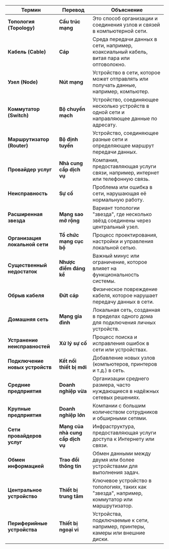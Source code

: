 | Термин                | Перевод       | Объяснение                                                               |
|-----------------------------|-----------------------------------|--------------------------------------------------------------------------------------------|
| **Топология (Topology)**   | **Cấu trúc mạng**                | Это способ организации и соединения узлов и связей в компьютерной сети.                   |
| **Кабель (Cable)**          | **Cáp**                         | Среда передачи данных в сети, например, коаксиальный кабель, витая пара или оптоволокно.  |
| **Узел (Node)**             | **Nút mạng**                    | Устройство в сети, которое может отправлять или получать данные, например, компьютер.     |
| **Коммутатор (Switch)**     | **Bộ chuyển mạch**              | Устройство, соединяющее несколько устройств в одной сети и направляющее данные по адресату.|
| **Маршрутизатор (Router)**  | **Bộ định tuyến**               | Устройство, соединяющее разные сети и определяющее маршрут передачи данных.               |
| **Провайдер услуг**          | **Nhà cung cấp dịch vụ**        | Компания, предоставляющая услуги связи, например, интернет или телефонную связь.         |
| **Неисправность**           | **Sự cố**                       | Проблема или ошибка в сети, нарушающая её нормальную работу.                              |
| **Расширенная звезда**       | **Mạng sao mở rộng**            | Вариант топологии "звезда", где несколько звёзд соединены через центральный узел.         |
| **Организация локальной сети** | **Tổ chức mạng cục bộ**          | Процесс проектирования, настройки и управления локальной сетью.                           |
| **Существенный недостаток**    | **Nhược điểm đáng kể**           | Важный минус или ограничение, которое влияет на функциональность системы.                 |
| **Обрыв кабеля**               | **Đứt cáp**                     | Физическое повреждение кабеля, которое нарушает передачу данных в сети.                   |
| **Домашняя сеть**              | **Mạng gia đình**               | Локальная сеть, созданная в пределах одного дома для подключения личных устройств.        |
| **Устранение неисправностей**  | **Xử lý sự cố**                 | Процесс поиска и исправления ошибок в сети или устройствах.                               |
| **Подключение новых устройств**| **Kết nối thiết bị mới**         | Добавление новых узлов (компьютеров, принтеров и т.д.) в сеть.                            |
| **Средние предприятия**        | **Doanh nghiệp vừa**             | Организации среднего размера, часто нуждающиеся в надёжных сетевых решениях.              |
| **Крупные предприятия**        | **Doanh nghiệp lớn**             | Компании с большим количеством сотрудников и обширными сетями.                            |
| **Сети провайдеров услуг**     | **Mạng của nhà cung cấp dịch vụ**| Инфраструктура, предоставляющая услуги доступа к Интернету или связи.                    |
| **Обмен информацией**          | **Trao đổi thông tin**           | Обмен данными между двумя или более устройствами для выполнения задач.                    |
| **Центральное устройство**     | **Thiết bị trung tâm**           | Ключевое устройство в топологиях, таких как "звезда", например, коммутатор или маршрутизатор.|
| **Периферийные устройства**    | **Thiết bị ngoại vi**            | Устройства, подключаемые к сети, например, принтеры, камеры или внешние диски.            |


